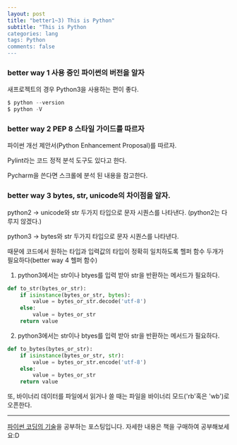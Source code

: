 ```yaml
---
layout: post  
title: "better1~3) This is Python"  
subtitle: "This is Python  
categories: lang        
tags: Python    
comments: false  
---
```


### better way 1 사용 중인 파이썬의 버전을 알자

새프로젝트의 경우 Python3을 사용하는 편이 좋다.

```python
$ python --version
$ python -V
```

### better way 2 PEP 8 스타일 가이드를 따르자

파이썬 개선 제안서(Python Enhancement Proposal)를 따르자.	

Pylint라는 코드 정적 분석 도구도 있다고 한다.		

Pycharm을 쓴다면 스크롤에 분석 된 내용을 참고한다.

### better way 3 bytes, str, unicode의 차이점을 알자.

python2 -> unicode와 str 두가지 타입으로 문자 시퀀스를 나타낸다. (python2는 다루지 않겠다.)

python3 -> bytes와 str 두가지 타입으로 문자 시퀀스를 나타낸다.
		
때문에 코드에서 원하는 타입과 입력값의 타입이 정확히 일치하도록 헬퍼 함수 두개가 필요하다(better way 4 헬퍼 함수)

1. python3에서는 str이나 btyes를 입력 받아 str을 반환하는 메서드가 필요하다. 

```python
def to_str(bytes_or_str):
    if isinstance(bytes_or_str, bytes):
        value = bytes_or_str.decode('utf-8')
    else:
        value = bytes_or_str
    return value
```
 
2. python3에서는 str이나 btyes를 입력 받아 str을 반환하는 메서드가 필요하다. 

```python
def to_bytes(bytes_or_str):
    if isinstance(bytes_or_str, str):
        value = bytes_or_str.encode('utf-8')
    else:
        value = bytes_or_str
    return value
```
 
또, 바이너리 데이터를 파일에서 읽거나 쓸 때는 파일을 바이너리 모드('rb'혹은 'wb')로 오픈한다.

---

[파이썬 코딩의 기술](http://www.gilbut.co.kr/book/bookView.aspx?bookcode=BN001430&page=1&TF=T)을 공부하는 포스팅입니다.
자세한 내용은 책을 구매하여 공부해보세요:D
